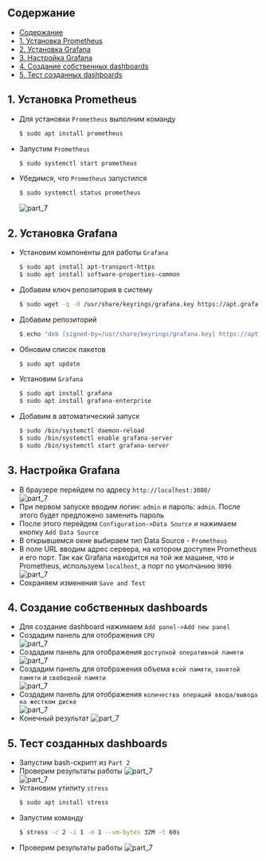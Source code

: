 ## Содержание

- [Содержание](#содержание)
- [1. Установка Prometheus ](#1-установка-prometheus-)
- [2. Установка Grafana ](#2-установка-grafana-)
- [3. Настройка Grafana ](#3-настройка-grafana-)
- [4. Создание собственных dashboards](#4-создание-собственных-dashboards)
- [5. Тест созданных dashboards](#5-тест-созданных-dashboards)

## 1. Установка Prometheus <br/>

* Для установки `Prometheus` выполним команду <br/>
    ```sh
    $ sudo apt install prometheus
    ```
* Запустим `Prometheus` <br/>
    ```sh
    $ sudo systemctl start prometheus
    ```
* Убедимся, что `Prometheus` запустился <br/>
    ```sh
    $ sudo systemctl status prometheus
    ```
    ![part_7](./screenshots/prometheus.jpg)<br/>

## 2. Установка Grafana <br/>

* Установим компоненты для работы `Grafana` <br/>
    ```sh
    $ sudo apt install apt-transport-https
    $ sudo apt install software-properties-common
    ```
* Добавим ключ репозитория в систему <br/>
    ```sh
    $ sudo wget -q -O /usr/share/keyrings/grafana.key https://apt.grafana.com/gpg.key
    ```
* Добавим репозиторий <br/>
    ```sh
    $ echo "deb [signed-by=/usr/share/keyrings/grafana.key] https://apt.grafana.com stable main" | sudo tee -a /etc/apt/sources.list.d/grafana.list
    ```
* Обновим список пакетов <br/>
    ```sh
    $ sudo apt update
    ```
* Установим `Grafana` <br/>
    ```sh
    $ sudo apt install grafana
    $ sudo apt install grafana-enterprise
    ```
* Добавим в автоматический запуск <br/>
    ```sh
    $ sudo /bin/systemctl daemon-reload
    $ sudo /bin/systemctl enable grafana-server
    $ sudo /bin/systemctl start grafana-server
    ```

## 3. Настройка Grafana <br/>

* В браузере перейдем по адресу `http://localhost:3000/` <br/>
    ![part_7](./screenshots/grafana_1.jpg)<br/>
* При первом запуске вводим логин: `admin` и пароль: `admin`. После этого будет предложено заменить пароль<br/>
* После этого перейдем `Configuration->Data Source` и нажимаем кнопку `Add Data Source`<br/>
* В открывшемся окне выбираем тип Data Source - `Prometheus`<br/>
* В поле URL вводим адрес сервера, на котором доступен Prometheus и его порт. Так как Grafana находится на той же машине, что и Prometheus, используем `localhost`, а порт по умолчанию `9090`<br/>
    ![part_7](./screenshots/grafana_2.jpg)<br/>
* Сохраняем изменения `Save and Test`<br/>

## 4. Создание собственных dashboards

* Для создание dashboard нажимаем `Add panel->Add new panel`<br/>
* Создадим панель для отображения `CPU`<br/>
    ![part_7](./screenshots/panel_cpu.jpg)<br/>
* Создaдим панель для отображения `доступной оперативной памяти`<br/>
    ![part_7](./screenshots/panel_ram.jpg)<br/>
* Создадим панель для отображения объема `всей памяти`, `занятой памяти` и `свободной памяти`<br/>
    ![part_7](./screenshots/panel_disk.jpg)<br/>
* Создадим панель для отображения `количества операций ввода/вывода на жестком диске`<br/>
    ![part_7](./screenshots/panel_iops.jpg)<br/>
* Конечный результат
    ![part_7](./screenshots/all_panels.jpg)<br/>

## 5. Тест созданных dashboards

* Запустим bash-скрипт из `Part 2`<br/>
* Проверим результаты работы
    ![part_7](./screenshots/work_1.jpg)<br/>
    ![part_7](./screenshots/work_2.jpg)<br/>
* Установим утилиту `stress`
    ```sh
    $ sudo apt install stress
    ```
* Запустим команду
    ```sh
    $ stress -c 2 -i 1 -m 1 --vm-bytes 32M -t 60s
    ```
* Проверим результаты работы
    ![part_7](./screenshots/stress.jpg)<br/>
